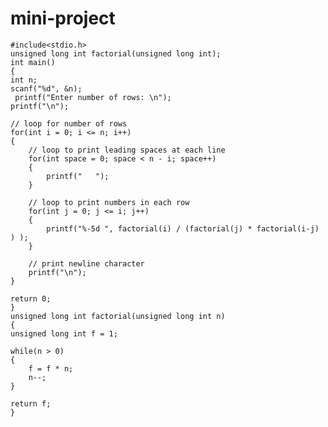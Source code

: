 # mini-project



   
    #include<stdio.h>
    unsigned long int factorial(unsigned long int);
    int main() 
    {
    int n;
    scanf("%d", &n);
     printf("Enter number of rows: \n");
    printf("\n");

    // loop for number of rows
    for(int i = 0; i <= n; i++)
    {
        // loop to print leading spaces at each line
        for(int space = 0; space < n - i; space++)
        {
            printf("   ");
        }

        // loop to print numbers in each row
        for(int j = 0; j <= i; j++)
        {
            printf("%-5d ", factorial(i) / (factorial(j) * factorial(i-j) ) );
        }

        // print newline character
        printf("\n");
    }    

    return 0;
    }
    unsigned long int factorial(unsigned long int n)
    {
    unsigned long int f = 1;

    while(n > 0)
    {
        f = f * n;
        n--;
    }

    return f;   
    }

